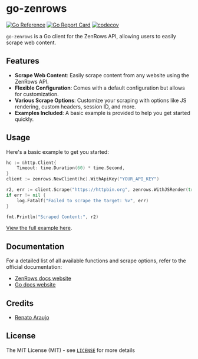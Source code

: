 go-zenrows
===

[![Go Reference](https://pkg.go.dev/badge/github.com/renatoaraujo/go-zenrows.svg)](https://pkg.go.dev/github.com/renatoaraujo/go-zenrows)
[![Go Report Card](https://goreportcard.com/badge/github.com/renatoaraujo/go-zenrows)](https://goreportcard.com/report/github.com/renatoaraujo/go-zenrows)
[![codecov](https://codecov.io/gh/renatoaraujo/go-zenrows/graph/badge.svg?token=ORVP7TXY4A)](https://codecov.io/gh/renatoaraujo/go-zenrows)

`go-zenrows` is a Go client for the ZenRows API, allowing users to easily scrape web content.

## Features

- **Scrape Web Content**: Easily scrape content from any website using the ZenRows API.
- **Flexible Configuration**: Comes with a default configuration but allows for customization.
- **Various Scrape Options**: Customize your scraping with options like JS rendering, custom headers, session ID, and more.
- **Examples Included**: A basic example is provided to help you get started quickly.

## Usage

Here's a basic example to get you started:

```go
hc := &http.Client{
    Timeout: time.Duration(60) * time.Second,
}
client := zenrows.NewClient(hc).WithApiKey("YOUR_API_KEY")

r2, err := client.Scrape("https://httpbin.org", zenrows.WithJSRender(true))
if err != nil {
    log.Fatalf("Failed to scrape the target: %v", err)
}

fmt.Println("Scraped Content:", r2)
```

[View the full example here](examples/example.go).

## Documentation

For a detailed list of all available functions and scrape options, refer to the official documentation:
- [ZenRows docs website](https://www.zenrows.com/docs)
- [Go docs website](https://pkg.go.dev/github.com/renatoaraujo/go-zenrows)

## Credits

* [Renato Araujo](https://www.linkedin.com/in/renatoraraujo/)

## License

The MIT License (MIT) - see [`LICENSE`](LICENSE) for more details